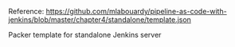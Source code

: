 Reference: https://github.com/mlabouardy/pipeline-as-code-with-jenkins/blob/master/chapter4/standalone/template.json

Packer template for standalone Jenkins server
